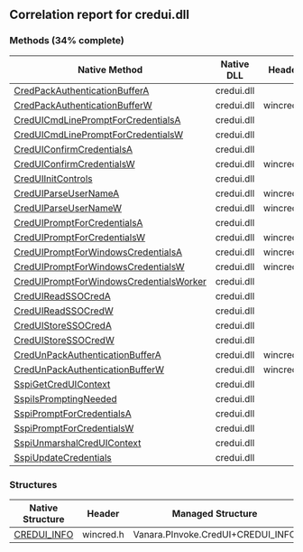 ## Correlation report for credui.dll
### Methods (34% complete)
Native Method | Native DLL | Header | Managed Method
---- | ---- | ---- | ----
[CredPackAuthenticationBufferA](https://www.google.com/search?num=5&q=CredPackAuthenticationBufferA+site%3Amsdn.microsoft.com) | credui.dll |  | 
[CredPackAuthenticationBufferW](https://www.google.com/search?num=5&q=CredPackAuthenticationBufferW+site%3Amsdn.microsoft.com) | credui.dll | wincred.h | Vanara.PInvoke.CredUI.CredPackAuthenticationBuffer
[CredUICmdLinePromptForCredentialsA](https://www.google.com/search?num=5&q=CredUICmdLinePromptForCredentialsA+site%3Amsdn.microsoft.com) | credui.dll |  | 
[CredUICmdLinePromptForCredentialsW](https://www.google.com/search?num=5&q=CredUICmdLinePromptForCredentialsW+site%3Amsdn.microsoft.com) | credui.dll |  | 
[CredUIConfirmCredentialsA](https://www.google.com/search?num=5&q=CredUIConfirmCredentialsA+site%3Amsdn.microsoft.com) | credui.dll |  | 
[CredUIConfirmCredentialsW](https://www.google.com/search?num=5&q=CredUIConfirmCredentialsW+site%3Amsdn.microsoft.com) | credui.dll | wincred.h | Vanara.PInvoke.CredUI.CredUIConfirmCredentials
[CredUIInitControls](https://www.google.com/search?num=5&q=CredUIInitControls+site%3Amsdn.microsoft.com) | credui.dll |  | 
[CredUIParseUserNameA](https://www.google.com/search?num=5&q=CredUIParseUserNameA+site%3Amsdn.microsoft.com) | credui.dll | wincred.h | Vanara.PInvoke.CredUI.CredUIParseUserName
[CredUIParseUserNameW](https://www.google.com/search?num=5&q=CredUIParseUserNameW+site%3Amsdn.microsoft.com) | credui.dll | wincred.h | Vanara.PInvoke.CredUI.CredUIParseUserName
[CredUIPromptForCredentialsA](https://www.google.com/search?num=5&q=CredUIPromptForCredentialsA+site%3Amsdn.microsoft.com) | credui.dll |  | 
[CredUIPromptForCredentialsW](https://www.google.com/search?num=5&q=CredUIPromptForCredentialsW+site%3Amsdn.microsoft.com) | credui.dll | wincred.h | Vanara.PInvoke.CredUI.CredUIPromptForCredentials
[CredUIPromptForWindowsCredentialsA](https://www.google.com/search?num=5&q=CredUIPromptForWindowsCredentialsA+site%3Amsdn.microsoft.com) | credui.dll | wincred.h | Vanara.PInvoke.CredUI.CredUIPromptForWindowsCredentials
[CredUIPromptForWindowsCredentialsW](https://www.google.com/search?num=5&q=CredUIPromptForWindowsCredentialsW+site%3Amsdn.microsoft.com) | credui.dll | wincred.h | Vanara.PInvoke.CredUI.CredUIPromptForWindowsCredentials
[CredUIPromptForWindowsCredentialsWorker](https://www.google.com/search?num=5&q=CredUIPromptForWindowsCredentialsWorker+site%3Amsdn.microsoft.com) | credui.dll |  | 
[CredUIReadSSOCredA](https://www.google.com/search?num=5&q=CredUIReadSSOCredA+site%3Amsdn.microsoft.com) | credui.dll |  | 
[CredUIReadSSOCredW](https://www.google.com/search?num=5&q=CredUIReadSSOCredW+site%3Amsdn.microsoft.com) | credui.dll |  | 
[CredUIStoreSSOCredA](https://www.google.com/search?num=5&q=CredUIStoreSSOCredA+site%3Amsdn.microsoft.com) | credui.dll |  | 
[CredUIStoreSSOCredW](https://www.google.com/search?num=5&q=CredUIStoreSSOCredW+site%3Amsdn.microsoft.com) | credui.dll |  | 
[CredUnPackAuthenticationBufferA](https://www.google.com/search?num=5&q=CredUnPackAuthenticationBufferA+site%3Amsdn.microsoft.com) | credui.dll | wincred.h | Vanara.PInvoke.CredUI.CredUnPackAuthenticationBuffer
[CredUnPackAuthenticationBufferW](https://www.google.com/search?num=5&q=CredUnPackAuthenticationBufferW+site%3Amsdn.microsoft.com) | credui.dll | wincred.h | Vanara.PInvoke.CredUI.CredUnPackAuthenticationBuffer
[SspiGetCredUIContext](https://www.google.com/search?num=5&q=SspiGetCredUIContext+site%3Amsdn.microsoft.com) | credui.dll |  | 
[SspiIsPromptingNeeded](https://www.google.com/search?num=5&q=SspiIsPromptingNeeded+site%3Amsdn.microsoft.com) | credui.dll |  | 
[SspiPromptForCredentialsA](https://www.google.com/search?num=5&q=SspiPromptForCredentialsA+site%3Amsdn.microsoft.com) | credui.dll |  | 
[SspiPromptForCredentialsW](https://www.google.com/search?num=5&q=SspiPromptForCredentialsW+site%3Amsdn.microsoft.com) | credui.dll |  | 
[SspiUnmarshalCredUIContext](https://www.google.com/search?num=5&q=SspiUnmarshalCredUIContext+site%3Amsdn.microsoft.com) | credui.dll |  | 
[SspiUpdateCredentials](https://www.google.com/search?num=5&q=SspiUpdateCredentials+site%3Amsdn.microsoft.com) | credui.dll |  | 
### Structures
Native Structure | Header | Managed Structure
---- | ---- | ----
[CREDUI_INFO](https://www.google.com/search?num=5&q=CREDUI_INFO+site%3Amsdn.microsoft.com) | wincred.h | Vanara.PInvoke.CredUI+CREDUI_INFO
